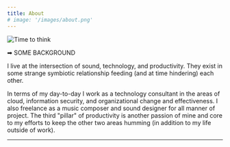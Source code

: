 ```yaml
---
title: About
# image: '/images/about.png'
---
```


![Time to think](/images/about.png)


➡ SOME BACKGROUND

 I live at the intersection of sound, technology, and productivity. They exist in some strange symbiotic relationship feeding (and at time hindering) each other.  

 In terms of my day-to-day I work as a technology consultant in the areas of cloud, information security, and organizational change and effectiveness.  I also freelance as a music composer and sound designer for all manner of project.  The third "pillar" of productivity is another passion of mine and core to my efforts to keep the other two areas humming (in addition to my life outside of work).

---
